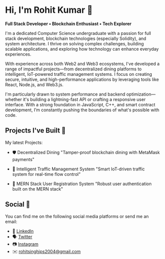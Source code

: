 

# Hi, I'm Rohit Kumar 👋


<strong>Full Stack Developer • Blockchain Enthusiast • Tech Explorer</strong>

I'm a dedicated Computer Science undergraduate with a passion for full stack development, blockchain technologies (especially Solidity), and system architecture. I thrive on solving complex challenges, building scalable applications, and exploring how technology can enhance everyday experiences.

With experience across both Web2 and Web3 ecosystems, I've developed a range of impactful projects—from decentralized dining platforms to intelligent, IoT-powered traffic management systems. I focus on creating secure, intuitive, and high-performance applications by leveraging tools like React, Node.js, and Web3.js.

I'm particularly drawn to system performance and backend optimization—whether it's building a lightning-fast API or crafting a responsive user interface. With a strong foundation in JavaScript, C++, and smart contract development, I’m constantly pushing the boundaries of what's possible with code.


##  Projects I've Built 🚀

My latest Projects:
* 🛡️ Decentralized Dining
"Tamper-proof blockchain dining with MetaMask payments"


* 🚦 Intelligent Traffic Management System
"Smart IoT-driven traffic system for real-time flow control"

* 📝 MERN Stack User Registration System
"Robust user authentication built on the MERN stack"

## Social 📱
You can find me on the following social media platforms or send me an email:
* 👔 [LinkedIn](https://www.linkedin.com/in/Singhhrohiit)
* 🗣 [Twitter](https://twitter.com/singhhrohiit)
* 📷 [Instagram](https://www.instagram.com/singhhrohiit)
* ✉️ [rohitsinghjps2004@gmail.com](mailto:rohitsinghjps2004@gmail.com)
